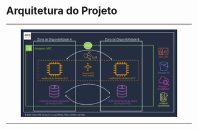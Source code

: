 # Arquitetura do Projeto

***

<figure><img src="../../.gitbook/assets/image (2) (1) (1) (1).png" alt=""><figcaption></figcaption></figure>

***

